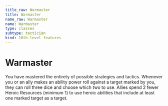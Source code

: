 ```yaml
---
title_raw: Warmaster
title: Warmaster
name_raw: Warmaster
name: Warmaster
type: classes
subtype: tactician
kind: 10th-level features
---
```


# Warmaster

You have mastered the entirety of possible strategies and tactics. Whenever you or an ally makes an ability power roll against a target marked by you, they can roll three dice and choose which two to use. Allies spend 2 fewer Heroic Resources (minimum 1) to use heroic abilities that include at least one marked target as a target.
